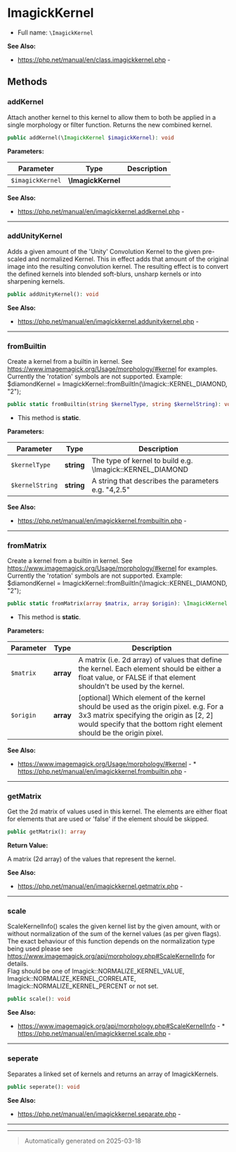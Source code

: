 
# ImagickKernel





* Full name: `\ImagickKernel`

**See Also:**

* https://php.net/manual/en/class.imagickkernel.php - 




## Methods


### addKernel

Attach another kernel to this kernel to allow them to both be applied in a single morphology or filter function. Returns the new combined kernel.

```php
public addKernel(\ImagickKernel $imagickKernel): void
```








**Parameters:**

| Parameter | Type | Description |
|-----------|------|-------------|
| `$imagickKernel` | **\ImagickKernel** |  |





**See Also:**

* https://php.net/manual/en/imagickkernel.addkernel.php - 

***

### addUnityKernel

Adds a given amount of the 'Unity' Convolution Kernel to the given pre-scaled and normalized Kernel. This in effect adds that amount of the original image into the resulting convolution kernel. The resulting effect is to convert the defined kernels into blended soft-blurs, unsharp kernels or into sharpening kernels.

```php
public addUnityKernel(): void
```












**See Also:**

* https://php.net/manual/en/imagickkernel.addunitykernel.php - 

***

### fromBuiltin

Create a kernel from a builtin in kernel. See https://www.imagemagick.org/Usage/morphology/#kernel for examples.<br>
Currently the 'rotation' symbols are not supported. Example: $diamondKernel = ImagickKernel::fromBuiltIn(\Imagick::KERNEL_DIAMOND, "2");

```php
public static fromBuiltin(string $kernelType, string $kernelString): void
```



* This method is **static**.




**Parameters:**

| Parameter | Type | Description |
|-----------|------|-------------|
| `$kernelType` | **string** | The type of kernel to build e.g. \Imagick::KERNEL_DIAMOND |
| `$kernelString` | **string** | A string that describes the parameters e.g. &quot;4,2.5&quot; |





**See Also:**

* https://php.net/manual/en/imagickkernel.frombuiltin.php - 

***

### fromMatrix

Create a kernel from a builtin in kernel. See https://www.imagemagick.org/Usage/morphology/#kernel for examples.<br>
Currently the 'rotation' symbols are not supported. Example: $diamondKernel = ImagickKernel::fromBuiltIn(\Imagick::KERNEL_DIAMOND, "2");

```php
public static fromMatrix(array $matrix, array $origin): \ImagickKernel
```



* This method is **static**.




**Parameters:**

| Parameter | Type | Description |
|-----------|------|-------------|
| `$matrix` | **array** | A matrix (i.e. 2d array) of values that define the kernel. Each element should be either a float value, or FALSE if that element shouldn&#039;t be used by the kernel. |
| `$origin` | **array** | [optional] Which element of the kernel should be used as the origin pixel. e.g. For a 3x3 matrix specifying the origin as [2, 2] would specify that the bottom right element should be the origin pixel. |





**See Also:**

* https://www.imagemagick.org/Usage/morphology/#kernel - * https://php.net/manual/en/imagickkernel.frombuiltin.php - 

***

### getMatrix

Get the 2d matrix of values used in this kernel. The elements are either float for elements that are used or 'false' if the element should be skipped.

```php
public getMatrix(): array
```









**Return Value:**

A matrix (2d array) of the values that represent the kernel.




**See Also:**

* https://php.net/manual/en/imagickkernel.getmatrix.php - 

***

### scale

ScaleKernelInfo() scales the given kernel list by the given amount, with or without normalization of the sum of the kernel values (as per given flags).<br>
The exact behaviour of this function depends on the normalization type being used please see https://www.imagemagick.org/api/morphology.php#ScaleKernelInfo for details.<br>
Flag should be one of Imagick::NORMALIZE_KERNEL_VALUE, Imagick::NORMALIZE_KERNEL_CORRELATE, Imagick::NORMALIZE_KERNEL_PERCENT or not set.

```php
public scale(): void
```












**See Also:**

* https://www.imagemagick.org/api/morphology.php#ScaleKernelInfo - * https://php.net/manual/en/imagickkernel.scale.php - 

***

### seperate

Separates a linked set of kernels and returns an array of ImagickKernels.

```php
public seperate(): void
```












**See Also:**

* https://php.net/manual/en/imagickkernel.separate.php - 

***


***
> Automatically generated on 2025-03-18
